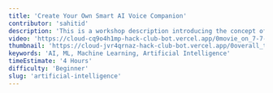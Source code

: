 ```yaml
---
title: 'Create Your Own Smart AI Voice Companion'
contributor: 'sahitid'
description: 'This is a workshop description introducing the concept of Artificial Intelligence and Machine Learning, focusing on creating a web-based AI Companion or Smart Voice Assistant using HTML, JS, and CSS, as well as tools like Teachable Machine by Google and Replit, and incorporating OpenAI API to recognize an audio or visual keyword, with examples of different ideas for AI Companions.'
video: 'https://cloud-cq9o4h1mp-hack-club-bot.vercel.app/0movie_on_7-7-23_at_10.08_am.mp4'
thumbnail: 'https://cloud-jvr4qrnaz-hack-club-bot.vercel.app/0overall_thumbnail.png'
keywords: 'AI, ML, Machine Learning, Artificial Intelligence'
timeEstimate: '4 Hours'
difficulty: 'Beginner'
slug: 'artificial-intelligence'
---
```

